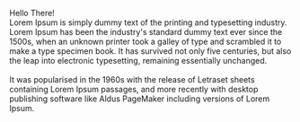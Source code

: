 Hello There! <br>
Lorem Ipsum is simply dummy text of the printing and typesetting industry. Lorem Ipsum has been the industry's standard dummy text ever since the 1500s, when an unknown printer took a galley of type and scrambled it to make a type specimen book. It has survived not only five centuries, but also the leap into electronic typesetting, remaining essentially unchanged.
<br>
<br>
It was popularised in the 1960s with the release of Letraset sheets containing Lorem Ipsum passages, and more recently with desktop publishing software like Aldus PageMaker including versions of Lorem Ipsum.